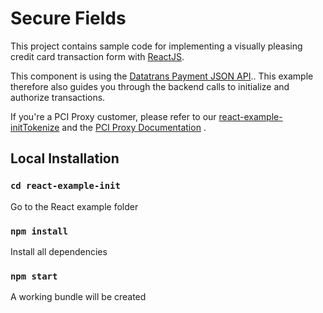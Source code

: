 # Secure Fields

This project contains sample code for implementing a visually pleasing credit card transaction form with [ReactJS](https://reactjs.org/).

This component is using the [Datatrans Payment JSON API](https://api-reference.datatrans.ch/#tag/v1transactions)..
This example therefore also guides you through the backend calls to initialize and authorize transactions.

If you're a PCI Proxy customer, please refer to our [react-example-initTokenize](../react-example-initTokenize/) and the [PCI Proxy Documentation](https://docs.pci-proxy.com/collect/secure-fields-js) .


## Local Installation

### `cd react-example-init`

Go to the React example folder

### `npm install`

Install all dependencies

### `npm start`

A working bundle will be created
